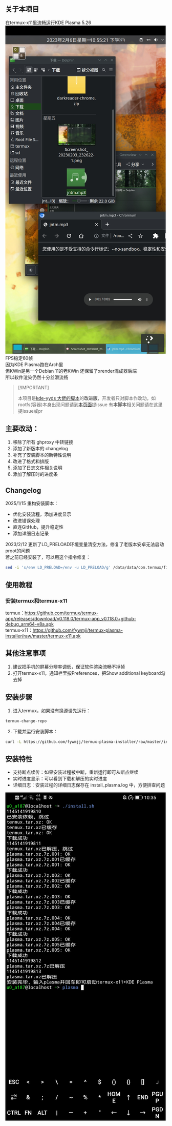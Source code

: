 ## 关于本项目
在termux-x11里流畅运行KDE Plasma 5.26
![Plasma 安装效果图](https://github.com/fywmjj/termux-plasma-installer/raw/master/images/1.jpg)
FPS稳定60帧  
因为KDE Plasma跑在Arch里  
但KWin是另一个Debian 11的老KWin
还保留了xrender混成器后端  
所以软件渲染仍然十分丝滑流畅

> \[!IMPORTANT]
> 
> 本项目是[kde-yyds 大佬的脚本](https://github.com/kde-yyds/termux-x11-plasma-installer)的**改进版**，开发者只对脚本作改动，如rootfs(容器)本身出现问题请到[本页面](https://github.com/kde-yyds/termux-x11-plasma-image)提issue
> 有**本脚本**相关问题请在这里提issue或pr

## 主要改动：
1. 移除了所有 ghproxy 中转链接
2. 添加了新版本的 changelog
3. 补充了安装脚本的新特性说明
4. 改进了格式和排版
5. 添加了日志文件相关说明
6. 添加了解压时的进度条

## Changelog
2025/1/15 重构安装脚本：
- 优化安装流程，添加进度显示
- 改进错误处理
- 直连GitHub，提升稳定性
- 添加详细日志记录

2023/2/12 更新了LD_PRELOAD环境变量清空方法，修复了老版本安卓无法启动proot的问题  
若之前已经安装了，可以用这个指令修复：
```bash
sed -i 's/env LD_PRELOAD=/env -u LD_PRELOAD/g' /data/data/com.termux/files/home/containers/scripts/*
```

## 使用教程
### 安装termux和termux-x11
termux：<https://github.com/termux/termux-app/releases/download/v0.118.0/termux-app_v0.118.0+github-debug_arm64-v8a.apk>  
termux-x11：<https://github.com/fywmjj/termux-plasma-installer/raw/master/termux-x11.apk>

## 其他注意事项
1. 建议把手机的屏幕分辨率调低，保证软件渲染流畅不掉帧  
2. 打开termux-x11，通知栏里按Preferences，把Show additional keyboard勾去掉

## 安装步骤

1. 进入termux，如果没有换源请先运行：
```bash
termux-change-repo
```

2. 下载并运行安装脚本：
```bash
curl -L https://github.com/fywmjj/termux-plasma-installer/raw/master/install.sh | bash
```

## 安装特性
- 支持断点续传：如果安装过程被中断，重新运行即可从断点继续
- 实时进度显示：可以看到下载和解压的实时进度
- 详细日志：安装过程的详细日志保存在 install_plasma.log 中，方便排查问题

![Termux 输出](https://github.com/fywmjj/termux-plasma-installer/raw/master/images/2.jpg)
